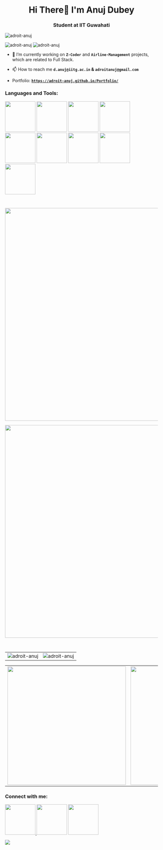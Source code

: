 <h1 align="center">Hi There👋 I'm Anuj Dubey</h1>
<h3 align="center">Student at IIT Guwahati</h3>
  <img src="https://forthebadge.com/images/badges/ohhh-i-get-what-this-is-now.svg" alt="adroit-anuj" />

<p align="left">
  
  <img src="https://komarev.com/ghpvc/?username=adroit-anuj&label=Profile%20views&color=0e75b6&style=flat" alt="adroit-anuj" />
  <img src="https://img.shields.io/badge/Adroitly-Designed-blue" alt="adroit-anuj" />
  
</p>

- 🔭 I’m currently working on **`Z-Coder`** and **`Airline-Management`** projects, which are related to Full Stack.

- 📫 How to reach me **`d.anuj@iitg.ac.in` & `adroitanuj@gmail.com`**

- Portfolio: <a href="https://adroit-anuj.github.io/Portfolio/">**`https://adroit-anuj.github.io/Portfolio/`**</a>

<h3 align="left">Languages and Tools:</h3>
<p align="left">
      <img src="https://user-images.githubusercontent.com/74038190/212281775-b468df30-4edc-4bf8-a4ee-f52e1aaddc86.gif" width="100">

  <img src="https://user-images.githubusercontent.com/74038190/212257454-16e3712e-945a-4ca2-b238-408ad0bf87e6.gif" width="100">
  <img src="https://user-images.githubusercontent.com/74038190/212257472-08e52665-c503-4bd9-aa20-f5a4dae769b5.gif" width="100">
  
  <img src="https://user-images.githubusercontent.com/74038190/212257460-738ff738-247f-4445-a718-cdd0ca76e2db.gif" width="100">

  <img src="https://github.com/Anmol-Baranwal/Cool-GIFs-For-GitHub/assets/74038190/29fd6286-4e7b-4d6c-818f-c4765d5e39a9" width="100">
<img src="https://github.com/Anmol-Baranwal/Cool-GIFs-For-GitHub/assets/74038190/67f477ed-6624-42da-99f0-1a7b1a16eecb" width="100">
<img src="https://user-images.githubusercontent.com/74038190/212257468-1e9a91f1-b626-4baa-b15d-5c385dfa7ed2.gif" width="100">
<img src="https://user-images.githubusercontent.com/74038190/212281780-0afd9616-8310-46e9-a898-c4f5269f1387.gif" width="100">
<img src="https://github.com/Anmol-Baranwal/Cool-GIFs-For-GitHub/assets/74038190/1a797f46-efe4-41e6-9e75-5303e1bbcbfa" width="100">
</p>
<br>
<p align="left"><img src="https://user-images.githubusercontent.com/74038190/212284100-561aa473-3905-4a80-b561-0d28506553ee.gif" width="700"></p>
<p align="right"><img src="https://user-images.githubusercontent.com/74038190/212284100-561aa473-3905-4a80-b561-0d28506553ee.gif" width="700"></p>
<br>

<table>
  <tr>
    <td><img src="https://github-readme-stats.vercel.app/api/top-langs/?username=adroit-anuj&theme=blue-green" alt="adroit-anuj" /></td>
    <td><img src="https://github-readme-stats.vercel.app/api?username=adroit-anuj&show_icons=true&locale=en" alt="adroit-anuj" /></td>
  </tr>
</table>

<table>
  <tr>
    <td><img src="https://user-images.githubusercontent.com/74038190/219923809-b86dc415-a0c2-4a38-bc88-ad6cf06395a8.gif" width="390"></td>
    <td><img src="https://user-images.githubusercontent.com/74038190/216644497-1951db19-8f3d-4e44-ac08-8e9d7e0d94a7.gif" width="390">
</td>
  </tr>
</table>



<h3 align="left">Connect with me:</h3>
<p align="left">
  <a href="https://linkedin.com/in/anuj-dubey-a18219253" target="blank">
    <img src="https://user-images.githubusercontent.com/74038190/235294012-0a55e343-37ad-4b0f-924f-c8431d9d2483.gif" width="100">

  </a>
  <a href="https://instagram.com/adroit_anuj" target="blank">
    <img src="https://user-images.githubusercontent.com/74038190/235294013-a33e5c43-a01c-43f6-b44d-a406d8b4ab75.gif" width="100"></a>
  <a href="https://discordapp.com/users/923496917013516339/">
<img src="https://user-images.githubusercontent.com/74038190/235294015-47144047-25ab-417c-af1b-6746820a20ff.gif" width="100">
  </a>
</p>

<img src="https://github.com/Anmol-Baranwal/Cool-GIFs-For-GitHub/assets/74038190/d48893bd-0757-481c-8d7e-ba3e163feae7" />
